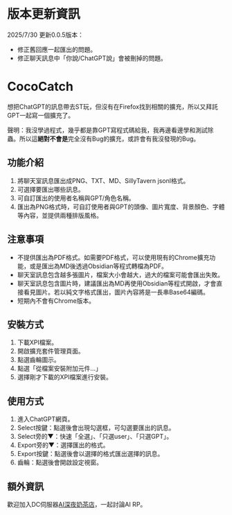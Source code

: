 # 版本更新資訊
2025/7/30 更新0.0.5版本：
- 修正舊回應一起匯出的問題。
- 修正聊天訊息中「你說/ChatGPT說」會被刪掉的問題。

# CocoCatch
想把ChatGPT的訊息帶去ST玩，但沒有在Firefox找到相關的擴充，所以又拜託GPT一起寫一個擴充了。

聲明：我沒學過程式，幾乎都是靠GPT寫程式碼給我，我再邊看邊學和測試除蟲。所以這**絕對不會是**完全沒有Bug的擴充，或許會有我沒發現的Bug。

## 功能介紹
1. 將聊天室訊息匯出成PNG、TXT、MD、SillyTavern jsonl格式。
2. 可選擇要匯出哪些訊息。
3. 可自訂匯出的使用者名稱與GPT/角色名稱。
4. 匯出為PNG格式時，可自訂使用者與GPT的頭像、圖片寬度、背景顏色、字體等內容，並提供兩種排版風格。

## 注意事項
- 不提供匯出為PDF格式。如需要PDF格式，可以使用現有的Chrome擴充功能，或是匯出為MD後透過Obsidian等程式轉檔為PDF。
- 聊天室訊息包含越多張圖片，檔案大小會越大，過大的檔案可能會匯出失敗。
- 聊天室訊息包含圖片時，建議匯出為MD再使用Obsidian等程式開啟，才會直接看見圖片。若以純文字格式匯出，圖片內容將是一長串Base64編碼。
- 短期內不會有Chrome版本。

## 安裝方式
1. 下載XPI檔案。
2. 開啟擴充套件管理頁面。
3. 點選齒輪圖示。
4. 點選「從檔案安裝附加元件…」
5. 選擇剛才下載的XPI檔案進行安裝。

## 使用方式
1. 進入ChatGPT網頁。
2. Select按鍵：點選後會出現勾選框，可勾選要匯出的訊息。
3. Select旁的▼：快速「全選」、「只選user」、「只選GPT」。
4. Export旁的▼：選擇匯出的格式。
5. Export按鍵：點選後會以選擇的格式匯出選擇的訊息。
6. 齒輪：點選後會開啟設定視窗。

## 額外資訊
歡迎加入DC伺服器[AI深夜奶茶店](https://discord.gg/WYAMQ5n4GE)，一起討論AI RP。
